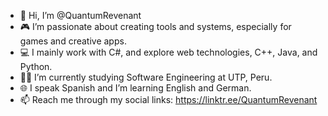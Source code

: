 - 👋 Hi, I’m @QuantumRevenant  
- 🎮 I’m passionate about creating tools and systems, especially for games and creative apps.  
- 💻 I mainly work with C#, and explore web technologies, C++, Java, and Python.  
- 👨‍🎓 I’m currently studying Software Engineering at UTP, Peru.  
- 🌐 I speak Spanish and I’m learning English and German.  
- 📫 Reach me through my social links: https://linktr.ee/QuantumRevenant

<!---
QuantumRevenant/QuantumRevenant is a ✨ special ✨ repository because its `README.md` (this file) appears on your GitHub profile.
You can click the Preview link to take a look at your changes.
--->
